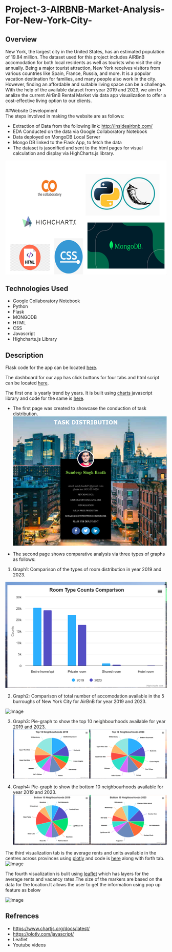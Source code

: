 # Project-3-AIRBNB-Market-Analysis-For-New-York-City-

## Overview 
New York, the largest city in the United States, has an estimated population of 19.84 million. The dataset used for this project includes AIRBnB accomodation for both local residents as well as tourists who visit the city annually. Being a major tourist attraction, New York receives visitors from various countries like Spain, France, Russia, and more. It is a popular vacation destination for families, and many people also work in the city. However, finding an affordable and suitable living space can be a challenge. With the help of the available dataset from year 2019 and 2023, we aim to analize the current AirBnB Rental Market via data app visualization to offer a cost-effective living option to our clients.

##Website Development  
The steps involved in making the website are as follows:
* Extraction of Data from the following link: http://insideairbnb.com/
* EDA Conducted on the data via Google Collaboratory Notebook
* Data deployed on MongoDB Local Server
* Mongo DB linked to the Flask App, to fetch the data 
* The dataset is jasonified and sent to the html pages for visual calculation and display via HighCharts.js library.

![image](/Images/All_Tech.png)
## Technologies Used 
* Google Collaboratory Notebook
* Python
* Flask
* MONGODB
* HTML
* CSS
* Javascript
* Highcharts.js Library


## Description 
Flask code for the app can be located [here](https://github.com/RimpleDabas/Interactive-Visualizations_Canadian_Rental_market/blob/main/app/app.py).

The dashboard for our app has click buttons for four tabs and html script can be located [here](https://github.com/RimpleDabas/Interactive-Visualizations_Canadian_Rental_market/blob/main/app/templates/index.html). 

 The first one is yearly trend by years. It is built using [charts](!https://www.chartjs.org/) javascript library and code for the same is [here](https://github.com/RimpleDabas/Interactive-Visualizations_Canadian_Rental_market/blob/main/app/static/js/app.js).



* The first page was created to showcase the conduction of task distribution.
![image](/Images/ImageNo1.png)


* The second page shows comparative analysis via three types of graphs as follows:
1. Graph1: Comparison of the types of room distribution in year 2019 and 2023.

![Image](/Images/Image2.png)

2. Graph2: Comparison of total number of accomodation available in the 5 burroughs of New York City for AirBnB for year 2019 and 2023.

![Image](/Images/Image3.png)

3. Graph3: Pie-graph to show the top 10 neighbourhoods available for year 2019 and 2023.
![Image](/Images/Image4.png)
  
4. Graph4: Pie-graph to show the bottom 10 neighbourhoods available for year 2019 and 2023.
![Image](/Images/Image5.png)



The third visualization tab is the average rents and units available in the centres across provinces using [plotly](https://plotly.com/) and code is [here](https://github.com/RimpleDabas/Interactive-Visualizations_Canadian_Rental_market/blob/main/app/static/js/logic.js) along with forth tab. 
![Image](/Images/dashboard%20page%203.png)

The fourth visualization is bulit using [leaflet](https://leafletjs.com/) which has layers for the average rents and vacancy rates.The size of the markers are based on the data for the location.It allows the user to get the information using pop up feature as below 

![Image](/Images/dashboard%20page%204.png)

## Refrences
 - https://www.chartjs.org/docs/latest/
 - https://plotly.com/javascript/
 - Leaflet
 - Youtube videos




